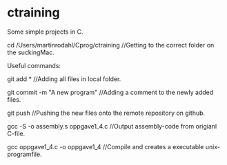 # ctraining
Some simple projects in C.

cd /Users/martinrodahl/Cprog/ctraining //Getting to the correct folder on the suckingMac.


Useful commands:

git add * //Adding all files in local folder.

git commit -m "A new program" //Adding a comment to the newly added files.

git push //Pushing the new files onto the remote repository on github.


gcc -S -o assembly.s oppgave1_4.c //Output assembly-code from origianl C-file.

gcc oppgave1_4.c -o oppgave1_4 //Compile and creates a executable unix-programfile.

